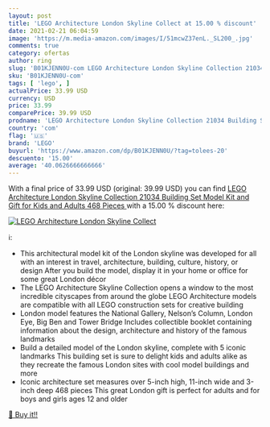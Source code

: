 ```yaml
---
layout: post
title: 'LEGO Architecture London Skyline Collect at 15.00 % discount'
date: 2021-02-21 06:04:59
image: 'https://m.media-amazon.com/images/I/51mcwZ37enL._SL200_.jpg'
comments: true
category: ofertas
author: ring
slug: 'B01KJENN0U-com LEGO Architecture London Skyline Collection 21034...'
sku: 'B01KJENN0U-com'
tags: [ 'lego', ]
actualPrice: 33.99 USD
currency: USD
price: 33.99
comparePrice: 39.99 USD
prodname: 'LEGO Architecture London Skyline Collection 21034 Building Set Model Kit and Gift for Kids and Adults  468 Pieces '
country: 'com'
flag: '🇺🇸'
brand: 'LEGO'
buyurl: 'https://www.amazon.com/dp/B01KJENN0U/?tag=tolees-20'
descuento: '15.00'
average: '40.0626666666666'
---
```


With a final price of 33.99 USD (original: 39.99 USD) you can find [LEGO Architecture London Skyline Collection 21034 Building Set Model Kit and Gift for Kids and Adults  468 Pieces ](https://www.amazon.com/dp/B01KJENN0U/?tag=tolees-20) with a  15.00 % discount here:

[![LEGO Architecture London Skyline Collect](https://m.media-amazon.com/images/I/51mcwZ37enL._SL200_.jpg)](https://www.amazon.com/dp/B01KJENN0U/?tag=tolees-20)

ℹ️:

- This architectural model kit of the London skyline was developed for all with an interest in travel, architecture, building, culture, history, or design After you build the model, display it in your home or office for some great London décor
- The LEGO Architecture Skyline Collection opens a window to the most incredible cityscapes from around the globe LEGO Architecture models are compatible with all LEGO construction sets for creative building
- London model features the National Gallery, Nelson’s Column, London Eye, Big Ben and Tower Bridge Includes collectible booklet containing information about the design, architecture and history of the famous landmarks
- Build a detailed model of the London skyline, complete with 5 iconic landmarks This building set is sure to delight kids and adults alike as they recreate the famous London sites with cool model buildings and more
- Iconic architecture set measures over 5-inch high, 11-inch wide and 3-inch deep 468 pieces This great London gift is perfect for adults and for boys and girls ages 12 and older

[🛒 Buy it!!](https://www.amazon.com/dp/B01KJENN0U/?tag=tolees-20)
